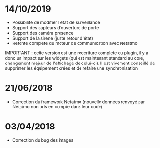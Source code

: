 # 14/10/2019

- Possibilité de modifier l'état de surveillance
- Support des capteurs d'ouverture de porte
- Support des caméra présence
- Support de la sirene (juste retour d'état)
- Refonte complete du moteur de communication avec Netatmo


IMPORTANT : cette version est une reecriture complete du plugin, il y a donc un impact sur les widgets (qui est maintenant standard au core, changement majeur de l'affichage de celui-ci). Il est vivement conseillé de supprimer les équipement crées et de refaire une synchronisation

# 21/06/2018

- Correction du framework Netatmo (nouvelle données renvoyé par Netatmo non pris en compte dans leur code)

# 03/04/2018

- Correction du bug des images
